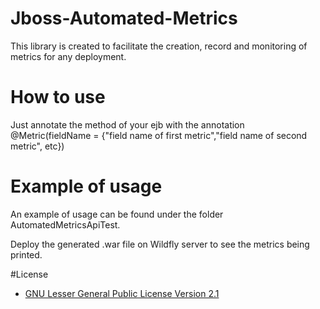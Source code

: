 # Jboss-Automated-Metrics
This library is created to facilitate the creation, record and monitoring of metrics for any deployment.

# How to use
Just annotate the method of your ejb with the annotation @Metric(fieldName = {"field name of first metric","field name of second metric", etc})

# Example of usage
An example of usage can be found under the folder AutomatedMetricsApiTest.

Deploy the generated .war file on Wildfly server to see the metrics being printed.

#License 
* [GNU Lesser General Public License Version 2.1](http://www.gnu.org/licenses/lgpl-2.1-standalone.html)
